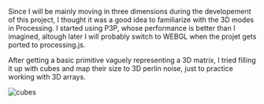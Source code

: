 Since I will be mainly moving in three dimensions during the developement of this project, I thought it was a good idea to familiarize with the 3D modes in Processing. I started using P3P, whose performance is better than I imagined, altough later I will probably switch to WEBGL when the projet gets ported to processing.js.

After getting a basic primitive vaguely representing a 3D matrix, I tried filling it up with cubes and map their size to 3D perlin noise, just to practice working with 3D arrays.

![cubes](http://imgur.com/ths87PY.png "cubes")
